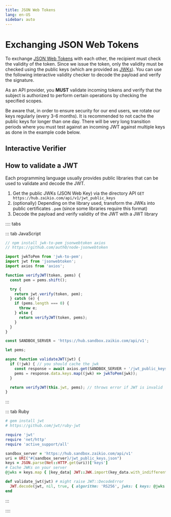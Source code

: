 ```yaml
---
title: JSON Web Tokens
lang: en-US
sidebar: auto
---
```


# Exchanging JSON Web Tokens

To exchange [JSON Web Tokens](https://tools.ietf.org/html/rfc7519) with each other, the recipient must check the validity of the token. Since we issue the token, only the validity must be checked using the public keys (which are provided as [JWKs](https://tools.ietf.org/html/rfc7517)). You can use the following interactive validity checker to decode the payload and verify the signature.

As an API provider, you **MUST** validate incoming tokens and verify that the subject is authorized to perform certain operations by checking the specified scopes.

Be aware that, in order to ensure security for our end users, we rotate our keys regularly (every 3-6 months). It is recommended to not cache the public keys for longer than one day. There will be very long transition periods where you must test against an incoming JWT against multiple keys as done in the example code below.

## Interactive Verifier

<ClientOnly><JWTVerifier></JWTVerifier></ClientOnly>

## How to validate a JWT

Each programming language usually provides public libraries that can be used to validate and decode the JWT.

1. Get the public JWKs (JSON Web Key) via the directory API `GET https://hub.zaikio.com/api/v1/jwt_public_keys`
2. (optionally) Depending on the library used, transform the JWKs into public certificates `.pem` (since some libraries require this format)
3. Decode the payload and verify validity of the JWT with a JWT library

:::: tabs

::: tab JavaScript

```js
// npm install jwk-to-pem jsonwebtoken axios
// https://github.com/auth0/node-jsonwebtoken

import jwkToPem from 'jwk-to-pem';
import jwt from 'jsonwebtoken';
import axios from 'axios';

function verifyJWT(token, pems) {
  const pem = pems.shift();

  try {
    return jwt.verify(token, pem);
  } catch (e) {
    if (pems.length === 0) {
      throw e;
    } else {
      return verifyJWT(token, pems);
    }
  }
}

const SANDBOX_SERVER = 'https://hub.sandbox.zaikio.com/api/v1';

let pems;

async function validateJWT(jwt) {
  if (!jwk) { // you should cache the jwk
    const response = await axios.get(SANDBOX_SERVER + '/jwt_public_keys');
    pems = response.data.keys.map((jwk) => jwkToPem(jwk));
  }

  return verifyJWT(this.jwt, pems); // throws error if JWT is invalid
}
```

:::

::: tab Ruby

```rb
# gem install jwt
# https://github.com/jwt/ruby-jwt

require 'jwt'
require 'net/http'
require 'active_support/all'

sandbox_server = 'https://hub.sandbox.zaikio.com/api/v1'
uri = URI("#{sandbox_server}/jwt_public_keys.json")
keys = JSON.parse(Net::HTTP.get(uri))['keys']
# Cache JWKs on your server
@jwks = keys.map { |key_data| JWT::JWK.import(key_data.with_indifferent_access) }

def validate_jwt(jwt) # might raise JWT::DecodeError
  JWT.decode(jwt, nil, true, { algorithm: 'RS256', jwks: { keys: @jwks.map(&:export) } }).first
end
```

:::

::::
